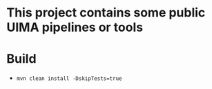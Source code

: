 # This project contains some public UIMA pipelines or tools

# Build

- `mvn clean install -DskipTests=true`

